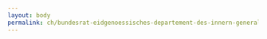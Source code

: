 ```yaml
---
layout: body
permalink: ch/bundesrat-eidgenoessisches-departement-des-innern-generalsekretariat-generalsekretariat-edi-informatik-departement/
---
```


